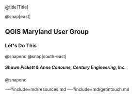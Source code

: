 @title[Title]

@snap[east]
<h2>QGIS Maryland User Group</h2>
<h3>Let's <span class="text--red">Do</span> This</h3>
@snapend
@snap[south-east]
<h5>Shawn Pickett & Anne Canoune, Century Engineering, Inc.</h5>
@snapend

---?include=md/resources.md
---?include=md/getintouch.md

